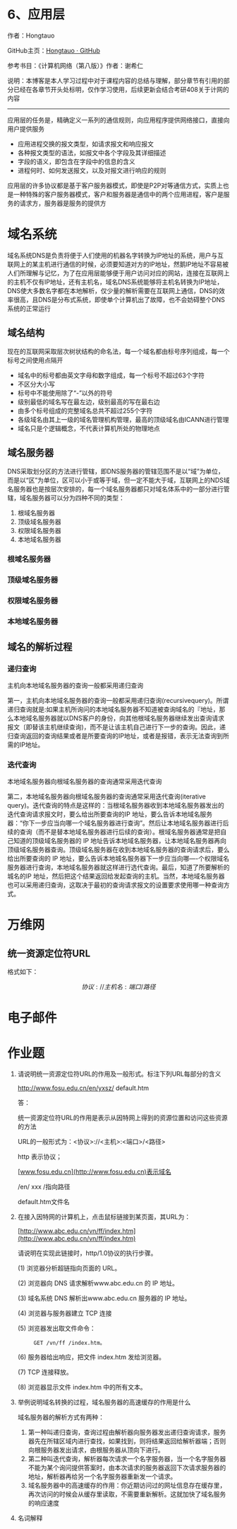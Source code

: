 # 6、应用层

作者：Hongtauo

GitHub主页：[Hongtauo · GitHub](https://github.com/Hongtauo)

参考书目：《计算机网络（第八版）》作者：谢希仁

说明：本博客是本人学习过程中对于课程内容的总结与理解，部分章节有引用的部分已经在各章节开头处标明，仅作学习使用，后续更新会结合考研408关于计网的内容

---

应用层的任务是，精确定义一系列的通信规则，向应用程序提供网络接口，直接向用户提供服务

* 应用进程交换的报文类型，如请求报文和响应报文
* 各种报文类型的语法，如报文中各个字段及其详细描述
* 字段的语义，即包含在字段中的信息的含义
* 进程何时、如何发送报文，以及对报文进行响应的规则

应用层的许多协议都是基于客户服务器模式，即使是P2P对等通信方式，实质上也是一种特殊的客户服务器模式，客户和服务器是通信中的两个应用进程，客户是服务的请求方，服务器是服务的提供方

# 域名系统

域名系统DNS是负责将便于人们使用的机器名字转换为IP地址的系统，用户与互联网上的某主机进行通信的时候，必须要知道对方的IP地址，然鹅IP地址不容易被人们所理解与记忆，为了在应用层能够便于用户访问对应的网站，连接在互联网上的主机不仅有IP地址，还有主机名，域名DNS系统能够将主机名转换为IP地址，DNS使大多数名字都在本地解析，仅少量的解析需要在互联网上通信，DNS的效率很高，且DNS是分布式系统，即使单个计算机出了故障，也不会妨碍整个DNS系统的正常运行

## 域名结构

现在的互联网采取层次树状结构的命名法，每一个域名都由标号序列组成，每一个标号之间使用点隔开

* 域名中的标号都由英文字母和数字组成，每一个标号不超过63个字符
* 不区分大小写
* 标号中不能使用除了“-”以外的符号
* 级别最低的域名写在最左边，级别最高的写在最右边
* 由多个标号组成的完整域名总共不超过255个字符
* 各级域名由其上一级的域名管理机构管理，最高的顶级域名由ICANN进行管理
* 域名只是个逻辑概念，不代表计算机所处的物理地点

## 域名服务器

DNS采取划分区的方法进行管辖，即DNS服务器的管辖范围不是以“域”为单位，而是以“区”为单位，区可以小于或等于域，但一定不能大于域，互联网上的NDS域名服务器也是按层次安排的，每一个域名服务器都只对域名体系中的一部分进行管辖，域名服务器可以分为四种不同的类型：

1. 根域名服务器
2. 顶级域名服务器
3. 权限域名服务器
4. 本地域名服务器

### 根域名服务器

### 顶级域名服务器

### 权限域名服务器

### 本地域名服务器

## 域名的解析过程

### 递归查询

主机向本地域名服务器的查询一般都采用递归查询

第一，主机向本地域名服务器的查询一般都采用递归查询(recursivequery)。所谓递归查询就是:如果主机所询问的本地域名服务器不知道被查询域名的『地址，那么本地域名服务器就以DNS客户的身份，向其他根域名服务器继续发出查询请求报文〔即替该主机继续查询)，而不是让该主机自己进行下一步的查询。因此，递归查询返回的查询结果或者是所要查询的IP地址，或者是报错，表示无法查询到所需的IP地址。

### 迭代查询

本地域名服务器向根域名服务器的查询通常采用迭代查询

第二，本地域名服务器向根域名服务器的查询通常采用迭代查询(iterative query)。迭代查询的特点是这样的：当根域名服务器收到本地域名服务器发出的迭代查询请求报文时，要么给出所要查询的IP 地址，要么告诉本地域名服务器：“你下一步应当向哪一个域名服务器进行查询”。然后让本地域名服务器进行后续的查询（而不是替本地域名服务器进行后续的查询）。根域名服务器通常是把自己知道的顶级域名服务器的 IP 地址告诉本地域名服务器，让本地域名服务器再向顶级域名服务器查询。顶级域名服务器在收到本地域名服务器的查询请求后，要么给出所要查询的 IP 地址，要么告诉本地城名服务器下一步应当向哪—-个权限域名服务器进行查询，本地域名服务器就这样进行选代查询。最后，知道了所要解析的城名的IP 地址，然后把这个结果返回给发起查询的主机。当然，本地域名服务器也可以采用递归查询，这取决于最初的查询请求报文的设置要求使用哪一种查询方式。

# 万维网

## 统一资源定位符URL

格式如下：

$$
协议:// 主机名:端口/路径
$$

# 电子邮件

# 作业题

1. 请说明统一资源定位符URL的作用及一般形式。标注下列URL每部分的含义

    http://www.fosu.edu.cn/en/yxsz/ default.htm

    答：

    统一资源定位符URL的作用是表示从因特网上得到的资源位置和访问这些资源的方法

    URL的一般形式为：<协议>://<主机>:<端口>/<路径>

    http 表示协议；

    [www.fosu.edu.cn](http://www.fosu.edu.cn)表示域名

    /en/ xxx /指向路径

    default.htm文件名
2. 在接入因特网的计算机上，点击鼠标链接到某页面，其URL为：

    [http://www.abc.edu.cn/vn/ff/index.htm](http://www.abc.edu.cn/vn/ff/index.htm)

     请说明在实现此链接时，http/1.0协议的执行步骤。

    (1) 浏览器分析超链指向页面的 URL。

    (2) 浏览器向 DNS 请求解析www.abc.edu.cn 的 IP 地址。

    (3) 域名系统 DNS 解析出www.abc.edu.cn 服务器的 IP 地址。

    (4) 浏览器与服务器建立 TCP 连接

    (5) 浏览器发出取文件命令：

            GET /vn/ff /index.htm。

    (6) 服务器给出响应，把文件 index.htm 发给浏览器。

    (7) TCP 连接释放。

    (8) 浏览器显示文件 index.htm 中的所有文本。
3. 举例说明域名转换的过程，域名服务器的高速缓存的作用是什么

    域名服务器的解析方式有两种：

    1. 第一种叫递归查询，查询过程由解析器向服务器发出递归查询请求，服务器先在所辖区域内进行查找，如果找到，则将结果返回给解析器端；否则向根服务器发出请求，由根服务器从顶向下进行。
    2. 第二种叫迭代查询，解析器每次请求一个名字服务器，当一个名字服务器不能为某个询问提供答案时，由本次请求的服务器返回下次请求服务器的地址，解析器再给另一个名字服务器重新发一个请求。
    3. 域名服务器中的高速缓存的作用：你近期访问过的网址信息存在缓存里，再次访问的时候会从缓存里读取，不需要重新解析。这就加快了域名服务的响应速度
4. 名词解释
